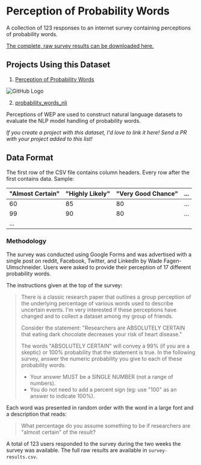 # Perception of Probability Words

A collection of 123 responses to an internet survey containing perceptions of probability words.

[The complete, raw survey results can be downloaded here.][CSV_Download]

[CSV_Download]: https://raw.githubusercontent.com/wadefagen/datasets/master/Perception-of-Probability-Words/survey-results.csv


## Projects Using this Dataset

1. [Perception of Probability Words](http://waf.cs.illinois.edu/visualizations/Perception-of-Probability-Words/)

![GitHub Logo](boxplots.png)

2. [probability_words_nli](https://huggingface.co/datasets/sileod/probability_words_nli)

Perceptions of WEP are used to construct natural language datasets to evaluate the NLP model handling of probability words.

*If you create a project with this dataset, I'd love to link it here!  Send a PR with your project added to this list!*


## Data Format

The first row of the CSV file contains column headers.  Every row after the first contains data.  Sample:

| "Almost Certain" | "Highly Likely" | "Very Good Chance" | ... |
| ---------------- | --------------- | ------------------ | --- |
| 60 | 85 | 80 | ... |
| 99 | 90 | 80 | ... |
| ... |

### Methodology

The survey was conducted using Google Forms and was advertised with a single post on reddit, Facebook, Twitter, and LinkedIn by Wade Fagen-Ulmschneider.  Users were asked to provide their perception of 17 different probability words.


The instructions given at the top of the survey:

> There is a classic research paper that outlines a group perception of the underlying percentage of various words used to describe uncertain events.  I'm very interested if these perceptions have changed and to collect a dataset among my group of friends.
>
> Consider the statement:
> "Researchers are ABSOLUTELY CERTAIN that eating dark chocolate decreases your risk of heart disease."
>
> The words "ABSOLUTELY CERTAIN" will convey a 99% (if you are a skeptic) or 100% probability that the statement is true.  In the following survey, answer the numeric probability you give to each of these probability words.
>
> - Your answer MUST be a SINGLE NUMBER (not a range of numbers).
> - You do not need to add a percent sign (eg: use "100" as an answer to indicate 100%).


Each word was presented in random order with the word in a large font and a description that reads:

> What percentage do you assume something to be if researchers are "almost certain" of the result?


A total of 123 users responded to the survey during the two weeks the survey was available.  The full raw results are available in `survey-results.csv`.
